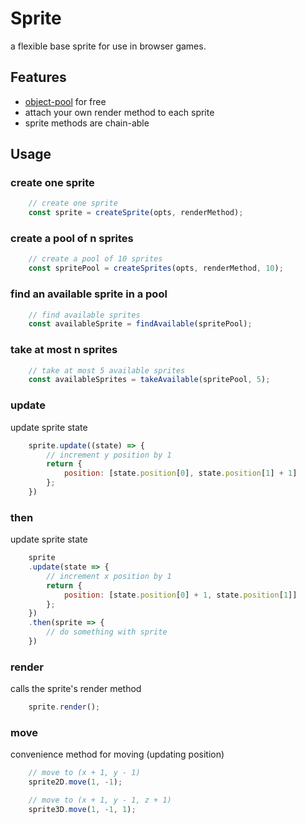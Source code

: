 # Sprite
a flexible base sprite for use in browser games.

## Features
- [object-pool](https://gameprogrammingpatterns.com/object-pool.html) for free
- attach your own render method to each sprite
- sprite methods are chain-able


## Usage

### create one sprite
```js
    // create one sprite
    const sprite = createSprite(opts, renderMethod);
```

### create a pool of n sprites
```js
    // create a pool of 10 sprites
    const spritePool = createSprites(opts, renderMethod, 10);
```

### find an available sprite in a pool
```js
    // find available sprites
    const availableSprite = findAvailable(spritePool);
```

### take at most n sprites
```js
    // take at most 5 available sprites
    const availableSprites = takeAvailable(spritePool, 5);
```

### update
update sprite state
```js
    sprite.update((state) => {
        // increment y position by 1
        return {
            position: [state.position[0], state.position[1] + 1]
        };
    })
```

### then
update sprite state
```js
    sprite
    .update(state => {
        // increment x position by 1
        return {
            position: [state.position[0] + 1, state.position[1]]
        };
    })
    .then(sprite => {
        // do something with sprite
    })
```

### render
calls the sprite's render method
```js
    sprite.render();
```

### move
convenience method for moving (updating position)
```js
    // move to (x + 1, y - 1)
    sprite2D.move(1, -1);

    // move to (x + 1, y - 1, z + 1)
    sprite3D.move(1, -1, 1);

```